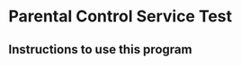 Parental Control Service Test
=============================

Instructions to use this program
----------------------------------
